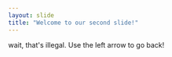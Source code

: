 ```yaml
---
layout: slide
title: "Welcome to our second slide!"
---
```

wait, that's illegal.
Use the left arrow to go back!
